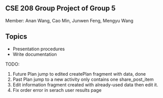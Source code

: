 ## CSE 208 Group Project of Group 5
Member: Anan Wang, Cao Min, Junwen Feng, Mengyu Wang

## Topics
* Presentation procedures
* Write documentation

TODO:
1. Future Plan jump to edited createPlan fragment with data, done
2. Past Plan jump to a new activity only contains one share_post_item
3. Edit information fragment created with already-used data then edit it.
4. Fix order error in serach user results page
